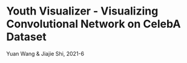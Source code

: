# Youth Visualizer - Visualizing Convolutional Network on CelebA Dataset



Yuan Wang & Jiajie Shi, 2021-6



